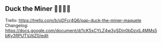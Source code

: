 ## Duck the Miner 🦆🦆🦆🦆

Trello: https://trello.com/b/oDFcr4Q6/pap-duck-the-miner-maquete \
Changelog: https://docs.google.com/document/d/1cK5sCYLZ4w3ySDin0bDzxlL4MMs5bKy3flPUTVJtiZ0/edit
